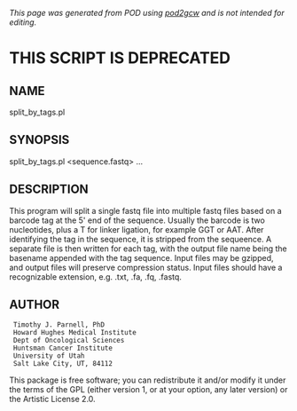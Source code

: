 _This page was generated from POD using [pod2gcw](http://code.google.com/p/pod2gcw) and is not intended for editing._

# THIS SCRIPT IS DEPRECATED #

## NAME ##
split\_by\_tags.pl

## SYNOPSIS ##
split\_by\_tags.pl <sequence.fastq> <tag1> <tag2> ...

## DESCRIPTION ##
This program will split a single fastq file into multiple fastq files based on  a barcode tag at the 5' end of the sequence. Usually the barcode is two  nucleotides, plus a T for linker ligation, for example GGT or AAT. After  identifying the tag in the sequence, it is stripped from the sequeence. A  separate file is then written for each tag, with the output file name being the  basename appended with the tag sequence. Input files may be gzipped, and  output files will preserve compression status. Input files should have a  recognizable extension, e.g. .txt, .fa, .fq, .fastq.

## AUTHOR ##
```
 Timothy J. Parnell, PhD
 Howard Hughes Medical Institute
 Dept of Oncological Sciences
 Huntsman Cancer Institute
 University of Utah
 Salt Lake City, UT, 84112
```
This package is free software; you can redistribute it and/or modify it under the terms of the GPL (either version 1, or at your option, any later version) or the Artistic License 2.0.

```
```
```
```
```
```
```
```
```
```
```
```
```
```
```
```
